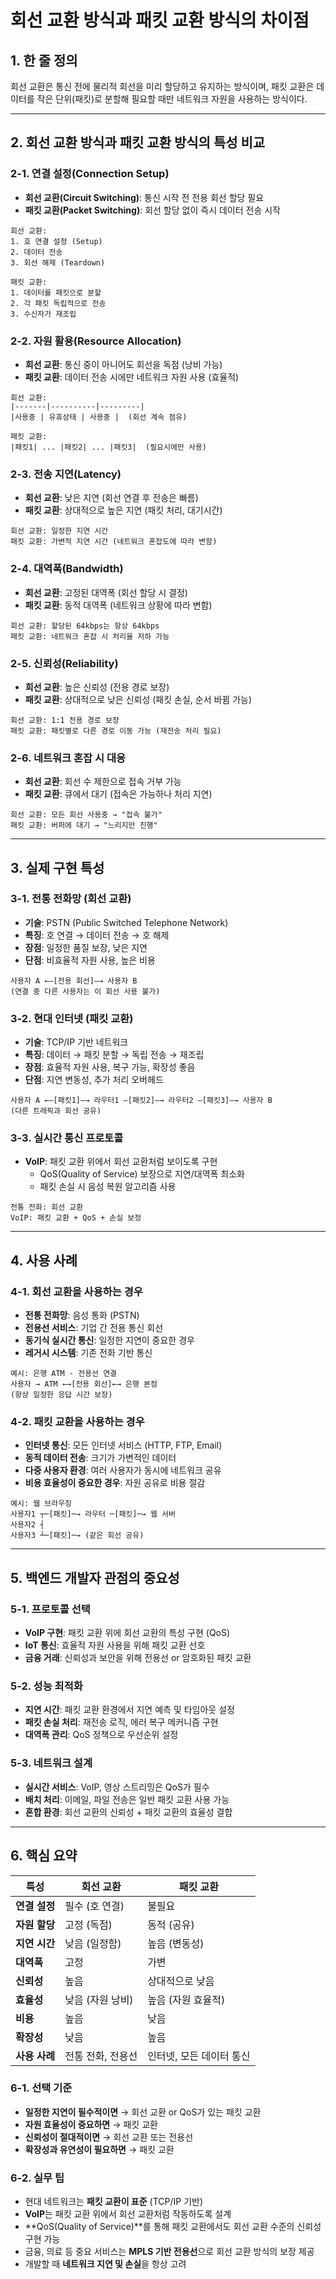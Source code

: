 # 회선 교환 방식과 패킷 교환 방식의 차이점

## 1. 한 줄 정의
회선 교환은 통신 전에 물리적 회선을 미리 할당하고 유지하는 방식이며, 패킷 교환은 데이터를 작은 단위(패킷)로 분할해 필요할 때만 네트워크 자원을 사용하는 방식이다.

---

## 2. 회선 교환 방식과 패킷 교환 방식의 특성 비교

### 2-1. 연결 설정(Connection Setup)
- **회선 교환(Circuit Switching)**: 통신 시작 전 전용 회선 할당 필요
- **패킷 교환(Packet Switching)**: 회선 할당 없이 즉시 데이터 전송 시작

```
회선 교환:
1. 호 연결 설정 (Setup)
2. 데이터 전송
3. 회선 해제 (Teardown)

패킷 교환:
1. 데이터를 패킷으로 분할
2. 각 패킷 독립적으로 전송
3. 수신자가 재조립
```

### 2-2. 자원 활용(Resource Allocation)
- **회선 교환**: 통신 중이 아니어도 회선을 독점 (낭비 가능)
- **패킷 교환**: 데이터 전송 시에만 네트워크 자원 사용 (효율적)

```
회선 교환:
|-------|----------|---------|
|사용중 | 유휴상태 | 사용중 |  (회선 계속 점유)

패킷 교환:
|패킷1| ... |패킷2| ... |패킷3|  (필요시에만 사용)
```

### 2-3. 전송 지연(Latency)
- **회선 교환**: 낮은 지연 (회선 연결 후 전송은 빠름)
- **패킷 교환**: 상대적으로 높은 지연 (패킷 처리, 대기시간)

```
회선 교환: 일정한 지연 시간
패킷 교환: 가변적 지연 시간 (네트워크 혼잡도에 따라 변함)
```

### 2-4. 대역폭(Bandwidth)
- **회선 교환**: 고정된 대역폭 (회선 할당 시 결정)
- **패킷 교환**: 동적 대역폭 (네트워크 상황에 따라 변함)

```
회선 교환: 할당된 64kbps는 항상 64kbps
패킷 교환: 네트워크 혼잡 시 처리율 저하 가능
```

### 2-5. 신뢰성(Reliability)
- **회선 교환**: 높은 신뢰성 (전용 경로 보장)
- **패킷 교환**: 상대적으로 낮은 신뢰성 (패킷 손실, 순서 바뀜 가능)

```
회선 교환: 1:1 전용 경로 보장
패킷 교환: 패킷별로 다른 경로 이동 가능 (재전송 처리 필요)
```

### 2-6. 네트워크 혼잡 시 대응
- **회선 교환**: 회선 수 제한으로 접속 거부 가능
- **패킷 교환**: 큐에서 대기 (접속은 가능하나 처리 지연)

```
회선 교환: 모든 회선 사용중 → "접속 불가"
패킷 교환: 버퍼에 대기 → "느리지만 진행"
```

---

## 3. 실제 구현 특성

### 3-1. 전통 전화망 (회선 교환)
- **기술**: PSTN (Public Switched Telephone Network)
- **특징**: 호 연결 → 데이터 전송 → 호 해제
- **장점**: 일정한 품질 보장, 낮은 지연
- **단점**: 비효율적 자원 사용, 높은 비용

```
사용자 A ←—[전용 회선]—→ 사용자 B
(연결 중 다른 사용자는 이 회선 사용 불가)
```

### 3-2. 현대 인터넷 (패킷 교환)
- **기술**: TCP/IP 기반 네트워크
- **특징**: 데이터 → 패킷 분할 → 독립 전송 → 재조립
- **장점**: 효율적 자원 사용, 복구 가능, 확장성 좋음
- **단점**: 지연 변동성, 추가 처리 오버헤드

```
사용자 A ←—[패킷1]—→ 라우터1 —[패킷2]—→ 라우터2 —[패킷3]—→ 사용자 B
(다른 트래픽과 회선 공유)
```

### 3-3. 실시간 통신 프로토콜
- **VoIP**: 패킷 교환 위에서 회선 교환처럼 보이도록 구현
  - QoS(Quality of Service) 보장으로 지연/대역폭 최소화
  - 패킷 손실 시 음성 복원 알고리즘 사용

```
전통 전화: 회선 교환
VoIP: 패킷 교환 + QoS + 손실 보정
```

---

## 4. 사용 사례

### 4-1. 회선 교환을 사용하는 경우
- **전통 전화망**: 음성 통화 (PSTN)
- **전용선 서비스**: 기업 간 전용 통신 회선
- **동기식 실시간 통신**: 일정한 지연이 중요한 경우
- **레거시 시스템**: 기존 전화 기반 통신

```
예시: 은행 ATM - 전용선 연결
사용자 → ATM ←→[전용 회선]←→ 은행 본점
(항상 일정한 응답 시간 보장)
```

### 4-2. 패킷 교환을 사용하는 경우
- **인터넷 통신**: 모든 인터넷 서비스 (HTTP, FTP, Email)
- **동적 데이터 전송**: 크기가 가변적인 데이터
- **다중 사용자 환경**: 여러 사용자가 동시에 네트워크 공유
- **비용 효율성이 중요한 경우**: 자원 공유로 비용 절감

```
예시: 웹 브라우징
사용자1 ┬─[패킷]─→ 라우터 ─[패킷]─→ 웹 서버
사용자2 ┤
사용자3 ┴─[패킷]─→ (같은 회선 공유)
```

---

## 5. 백엔드 개발자 관점의 중요성

### 5-1. 프로토콜 선택
- **VoIP 구현**: 패킷 교환 위에 회선 교환의 특성 구현 (QoS)
- **IoT 통신**: 효율적 자원 사용을 위해 패킷 교환 선호
- **금융 거래**: 신뢰성과 보안을 위해 전용선 or 암호화된 패킷 교환

### 5-2. 성능 최적화
- **지연 시간**: 패킷 교환 환경에서 지연 예측 및 타임아웃 설정
- **패킷 손실 처리**: 재전송 로직, 에러 복구 메커니즘 구현
- **대역폭 관리**: QoS 정책으로 우선순위 설정

### 5-3. 네트워크 설계
- **실시간 서비스**: VoIP, 영상 스트리밍은 QoS가 필수
- **배치 처리**: 이메일, 파일 전송은 일반 패킷 교환 사용 가능
- **혼합 환경**: 회선 교환의 신뢰성 + 패킷 교환의 효율성 결합

---

## 6. 핵심 요약

| 특성 | 회선 교환 | 패킷 교환 |
|------|----------|----------|
| **연결 설정** | 필수 (호 연결) | 불필요 |
| **자원 할당** | 고정 (독점) | 동적 (공유) |
| **지연 시간** | 낮음 (일정함) | 높음 (변동성) |
| **대역폭** | 고정 | 가변 |
| **신뢰성** | 높음 | 상대적으로 낮음 |
| **효율성** | 낮음 (자원 낭비) | 높음 (자원 효율적) |
| **비용** | 높음 | 낮음 |
| **확장성** | 낮음 | 높음 |
| **사용 사례** | 전통 전화, 전용선 | 인터넷, 모든 데이터 통신 |

### 6-1. 선택 기준
- **일정한 지연이 필수적이면** → 회선 교환 or QoS가 있는 패킷 교환
- **자원 효율성이 중요하면** → 패킷 교환
- **신뢰성이 절대적이면** → 회선 교환 또는 전용선
- **확장성과 유연성이 필요하면** → 패킷 교환

### 6-2. 실무 팁
- 현대 네트워크는 **패킷 교환이 표준** (TCP/IP 기반)
- **VoIP**는 패킷 교환 위에서 회선 교환처럼 작동하도록 설계
- **QoS(Quality of Service)**를 통해 패킷 교환에서도 회선 교환 수준의 신뢰성 구현 가능
- 금융, 의료 등 중요 서비스는 **MPLS 기반 전용선**으로 회선 교환 방식의 보장 제공
- 개발할 때 **네트워크 지연 및 손실**을 항상 고려
